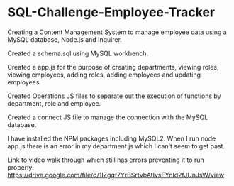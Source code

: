 # SQL-Challenge-Employee-Tracker

Creating a Content Management System to manage employee data using a MySQL database, Node.js and Inquirer.

Created a schema.sql using MySQL workbench. 

Created a app.js for the purpose of creating departments, viewing roles, viewing employees, adding roles, adding employees and updating employees.

Created Operations JS files to separate out the execution of functions by department, role and employee. 

Created a connect JS file to manage the connection with the MySQL database. 

<!-- Roadblock -->
I have installed the NPM packages including MySQL2. 
When I run node app.js there is an error in my department.js which I can't seem to get past. 

Link to video walk through which still has errors preventing it to run properly: https://drive.google.com/file/d/1IZgqf7YrBSrtvbAtIvsFYnId2fJUnJsW/view

